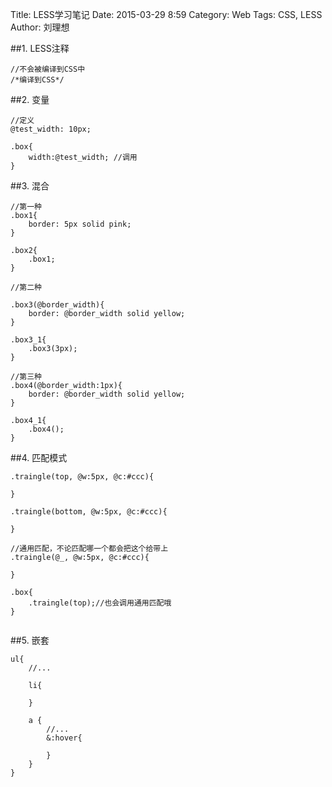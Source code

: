 Title: LESS学习笔记
Date: 2015-03-29 8:59
Category: Web
Tags: CSS, LESS
Author: 刘理想

##1. LESS注释

```
//不会被编译到CSS中
/*编译到CSS*/
```

##2. 变量

```
//定义
@test_width: 10px;

.box{
	width:@test_width; //调用
}
```

##3. 混合

```
//第一种
.box1{
	border: 5px solid pink;
}

.box2{
	.box1;
}

//第二种

.box3(@border_width){
	border: @border_width solid yellow;
}

.box3_1{
	.box3(3px);
}

//第三种
.box4(@border_width:1px){
	border: @border_width solid yellow;
}

.box4_1{
	.box4();
}
```

##4. 匹配模式

```
.traingle(top, @w:5px, @c:#ccc){
	
}

.traingle(bottom, @w:5px, @c:#ccc){
	
}

//通用匹配，不论匹配哪一个都会把这个给带上
.traingle(@_, @w:5px, @c:#ccc){
	
}

.box{
	.traingle(top);//也会调用通用匹配哦
}


```


##5. 嵌套

```
ul{
	//...

	li{

	}

	a {
		//...
		&:hover{

		}
	}
}
```

